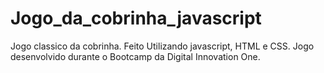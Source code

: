 # Jogo_da_cobrinha_javascript
Jogo classico da cobrinha. Feito Utilizando javascript, HTML e CSS.
Jogo desenvolvido durante o Bootcamp da Digital Innovation One.
